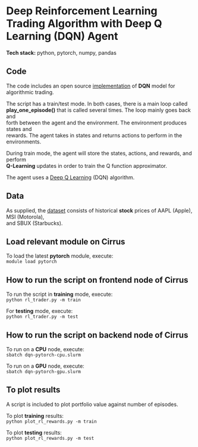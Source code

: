 # Deep Reinforcement Learning Trading Algorithm with Deep Q Learning (DQN) Agent  
**Tech stack:** python, pytorch, numpy, pandas  


## Code 
The code includes an open source [implementation](https://github.com/lazyprogrammer/machine_learning_examples/tree/master/pytorch) of **DQN** model for algorithmic trading.  

The script has a train/test mode. In both cases, there is a main loop called    
**play_one_episode()** that is called several times. The loop mainly goes back and  
forth between the agent and the environment. The environment produces states and    
rewards. The agent takes in states and returns actions to perform in the environments.  

During train mode, the agent will store the states, actions, and rewards, and perform  
**Q-Learning** updates in order to train the Q function approximator.  

The agent uses a [Deep Q Learning](https://arxiv.org/pdf/1312.5602.pdf) (DQN) algorithm.  



## Data  
As supplied, the [dataset](https://git.ecdf.ed.ac.uk/msc-22-23/s2134758/-/blob/main/feasibility/models/dqn-pytorch/aapl_msi_sbux.csv) consists of historical **stock** prices of AAPL (Apple), MSI (Motorola),  
and SBUX (Starbucks).  


## Load relevant module on Cirrus
To load the latest **pytorch** module, execute:  
`module load pytorch`


## How to run the script on frontend node of Cirrus  
To run the script in **training** mode, execute:   
`python rl_trader.py -m train`  

For **testing** mode, execute:   
`python rl_trader.py -m test`  


## How to run the script on backend node of Cirrus  
To run on a **CPU** node, execute:  
`sbatch dqn-pytorch-cpu.slurm`

To run on a **GPU** node, execute:  
`sbatch dqn-pytorch-gpu.slurm`


## To plot results  
A script is included to plot portfolio value against number of episodes.  

To plot **training** results:  
`python plot_rl_rewards.py -m train`

To plot **testing** results:  
`python plot_rl_rewards.py -m test`
